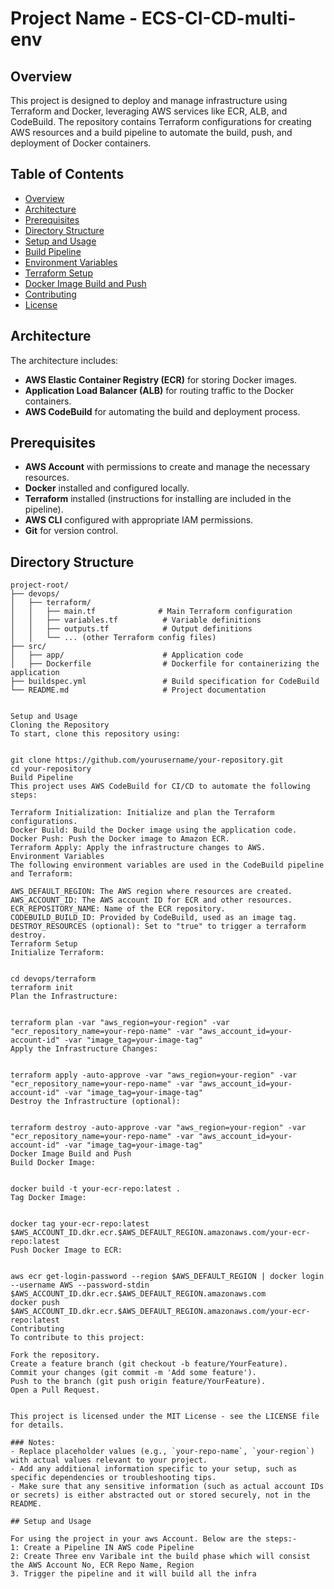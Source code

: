 # Project Name - ECS-CI-CD-multi-env

## Overview
This project is designed to deploy and manage infrastructure using Terraform and Docker, leveraging AWS services like ECR, ALB, and CodeBuild. The repository contains Terraform configurations for creating AWS resources and a build pipeline to automate the build, push, and deployment of Docker containers.

## Table of Contents
- [Overview](#overview)
- [Architecture](#architecture)
- [Prerequisites](#prerequisites)
- [Directory Structure](#directory-structure)
- [Setup and Usage](#setup-and-usage)
- [Build Pipeline](#build-pipeline)
- [Environment Variables](#environment-variables)
- [Terraform Setup](#terraform-setup)
- [Docker Image Build and Push](#docker-image-build-and-push)
- [Contributing](#contributing)
- [License](#license)

## Architecture
The architecture includes:
- **AWS Elastic Container Registry (ECR)** for storing Docker images.
- **Application Load Balancer (ALB)** for routing traffic to the Docker containers.
- **AWS CodeBuild** for automating the build and deployment process.

## Prerequisites
- **AWS Account** with permissions to create and manage the necessary resources.
- **Docker** installed and configured locally.
- **Terraform** installed (instructions for installing are included in the pipeline).
- **AWS CLI** configured with appropriate IAM permissions.
- **Git** for version control.

## Directory Structure
```plaintext
project-root/
├── devops/
│   ├── terraform/
│   │   ├── main.tf              # Main Terraform configuration
│   │   ├── variables.tf          # Variable definitions
│   │   ├── outputs.tf            # Output definitions
│   │   └── ... (other Terraform config files)
├── src/
│   ├── app/                      # Application code
│   ├── Dockerfile                # Dockerfile for containerizing the application
├── buildspec.yml                 # Build specification for CodeBuild
└── README.md                     # Project documentation


Setup and Usage
Cloning the Repository
To start, clone this repository using:


git clone https://github.com/yourusername/your-repository.git
cd your-repository
Build Pipeline
This project uses AWS CodeBuild for CI/CD to automate the following steps:

Terraform Initialization: Initialize and plan the Terraform configurations.
Docker Build: Build the Docker image using the application code.
Docker Push: Push the Docker image to Amazon ECR.
Terraform Apply: Apply the infrastructure changes to AWS.
Environment Variables
The following environment variables are used in the CodeBuild pipeline and Terraform:

AWS_DEFAULT_REGION: The AWS region where resources are created.
AWS_ACCOUNT_ID: The AWS account ID for ECR and other resources.
ECR_REPOSITORY_NAME: Name of the ECR repository.
CODEBUILD_BUILD_ID: Provided by CodeBuild, used as an image tag.
DESTROY_RESOURCES (optional): Set to "true" to trigger a terraform destroy.
Terraform Setup
Initialize Terraform:


cd devops/terraform
terraform init
Plan the Infrastructure:


terraform plan -var "aws_region=your-region" -var "ecr_repository_name=your-repo-name" -var "aws_account_id=your-account-id" -var "image_tag=your-image-tag"
Apply the Infrastructure Changes:


terraform apply -auto-approve -var "aws_region=your-region" -var "ecr_repository_name=your-repo-name" -var "aws_account_id=your-account-id" -var "image_tag=your-image-tag"
Destroy the Infrastructure (optional):


terraform destroy -auto-approve -var "aws_region=your-region" -var "ecr_repository_name=your-repo-name" -var "aws_account_id=your-account-id" -var "image_tag=your-image-tag"
Docker Image Build and Push
Build Docker Image:


docker build -t your-ecr-repo:latest .
Tag Docker Image:


docker tag your-ecr-repo:latest $AWS_ACCOUNT_ID.dkr.ecr.$AWS_DEFAULT_REGION.amazonaws.com/your-ecr-repo:latest
Push Docker Image to ECR:


aws ecr get-login-password --region $AWS_DEFAULT_REGION | docker login --username AWS --password-stdin $AWS_ACCOUNT_ID.dkr.ecr.$AWS_DEFAULT_REGION.amazonaws.com
docker push $AWS_ACCOUNT_ID.dkr.ecr.$AWS_DEFAULT_REGION.amazonaws.com/your-ecr-repo:latest
Contributing
To contribute to this project:

Fork the repository.
Create a feature branch (git checkout -b feature/YourFeature).
Commit your changes (git commit -m 'Add some feature').
Push to the branch (git push origin feature/YourFeature).
Open a Pull Request.


This project is licensed under the MIT License - see the LICENSE file for details.

### Notes:
- Replace placeholder values (e.g., `your-repo-name`, `your-region`) with actual values relevant to your project.
- Add any additional information specific to your setup, such as specific dependencies or troubleshooting tips.
- Make sure that any sensitive information (such as actual account IDs or secrets) is either abstracted out or stored securely, not in the README.

## Setup and Usage

For using the project in your aws Account. Below are the steps:-
1: Create a Pipeline IN AWS code Pipeline
2: Create Three env Varibale int the build phase which will consist the AWS Account No, ECR Repo Name, Region
3. Trigger the pipeline and it will build all the infra


